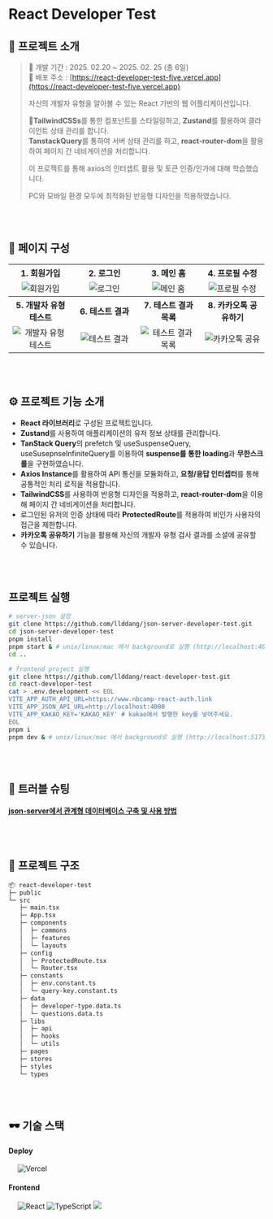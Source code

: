 # React Developer Test

## 💬 프로젝트 소개
> 📅 개발 기간 : 2025. 02.20 ~ 2025. 02. 25 (총 6일) <br/>
> 🔗 배포 주소 : [https://react-developer-test-five.vercel.app](https://react-developer-test-five.vercel.app) <br/>
> 
> 자신의 개발자 유형을 알아볼 수 있는 React 기반의 웹 어플리케이션입니다. <br/>
>
> **TailwindCSSs**를 통한 컴포넌트를 스타일링하고, **Zustand**를 활용하여 클라이언트 상태 관리를 합니다. <br/>
> **TanstackQuery**를 통하여 서버 상태 관리를 하고, **react-router-dom**을 활용하여 페이지 간 네비게이션을 처리합니다. <br/>
>
> 이 프로젝트를 통해 axios의 인터셉트 활용 및 토큰 인증/인가에 대해 학습했습니다. <br/>
>
> PC와 모바일 환경 모두에 최적화된 반응형 디자인을 적용하였습니다.

<br/>
<br/>

## 📑 페이지 구성
<table width="100%">
  <tr>
    <th style="text-align:center" width="25%"><b>1. 회원가입</b></th>
    <th style="text-align:center" width="25%"><b>2. 로그인</b></th>
    <th style="text-align:center" width="25%"><b>3. 메인 홈</b></th>
    <th style="text-align:center" width="25%"><b>4. 프로필 수정</b></th>
  </tr>
  <tr>
    <td style="text-align:center"><img src="https://github.com/user-attachments/assets/8e48147a-4b71-46e9-a849-eebc97adaba1" alt="회원가입" /></td>
    <td style="text-align:center"><img src="https://github.com/user-attachments/assets/5cb2bbcb-4ff9-4faa-af6b-5d826073588c" alt="로그인" /></td>
    <td style="text-align:center"><img src="https://github.com/user-attachments/assets/f7ad2dfa-28f1-4a69-bbd6-5fe27fecc79b" alt="메인 홈" /></td>
    <td style="text-align:center"><img src="https://github.com/user-attachments/assets/df6b4a85-a259-4f90-9550-b699448bd466" alt="프로필 수정" /></td>
  </tr>
  <tr>
    <th style="text-align:center"><b>5. 개발자 유형 테스트</b></th>
    <th style="text-align:center"><b>6. 테스트 결과</b></th>
    <th style="text-align:center"><b>7. 테스트 결과 목록</b></th>
    <th style="text-align:center"><b>8. 카카오톡 공유하기</b></th>
  </tr>
  <tr>
    <td style="text-align:center"><img src="https://github.com/user-attachments/assets/3587344a-5a2b-4a44-a970-bc5e153dc92f" alt="개발자 유형 테스트" /></td>
    <td style="text-align:center"><img src="https://github.com/user-attachments/assets/dfd291d6-743e-4cce-b542-0c0416fa60fe" alt="테스트 결과" /></td>
    <td style="text-align:center"><img src="https://github.com/user-attachments/assets/0af82acc-08ba-430d-8749-672e70dab814" alt="테스트 결과 목록" /></td>
    <td style="text-align:center"><img src="https://github.com/user-attachments/assets/aa32f75a-2081-4b03-8eb6-df7bde45149f" alt="카카오톡 공유" /></td>
  </tr>
</table>
<br/>
<br/>

## ⚙ 프로젝트 기능 소개
- **React 라이브러리**로 구성된 프로젝트입니다.
- **Zustand**를 사용하여 애플리케이션의 유저 정보 상태를 관리합니다.
- **TanStack Query**의 prefetch 및 useSuspenseQuery, useSusepnseInfiniteQuery를 이용하여 **suspense를 통한 loading**과 **무한스크롤**을 구현하였습니다.
- **Axios Instance**를 활용하여 API 통신을 모듈화하고, **요청/응답 인터셉터**를 통해 공통적인 처리 로직을 적용합니다.
- **TailwindCSS**를 사용하여 반응형 디자인을 적용하고, **react-router-dom**을 이용해 페이지 간 네비게이션을 처리합니다.
- 로그인된 유저의 인증 상태에 따라 **ProtectedRoute**를 적용하여 비인가 사용자의 접근을 제한합니다.
- **카카오톡 공유하기** 기능을 활용해 자신의 개발자 유형 검사 결과를 소셜에 공유할 수 있습니다.

<br/>
<br/>

## 프로젝트 실행
```sh
# server-json 설정
git clone https://github.com/llddang/json-server-developer-test.git
cd json-server-developer-test
pnpm install
pnpm start & # unix/linux/mac 에서 background로 실행 (http://localhost:4000)
cd ..

# frontend project 실행
git clone https://github.com/llddang/react-developer-test.git
cd react-developer-test
cat > .env.development << EOL
VITE_APP_AUTH_API_URL=https://www.nbcamp-react-auth.link
VITE_APP_JSON_API_URL=http://localhost:4000
VITE_APP_KAKAO_KEY='KAKAO_KEY' # kakao에서 발행한 key를 넣어주세요.
EOL
pnpm i
pnpm dev & # unix/linux/mac 에서 background로 실행 (http://localhost:5173/)
```

<br/>
<br/>

## 🚀 트러블 슈팅
#### [json-server에서 관계형 데이터베이스 구축 및 사용 방법](https://llddang-blog.tistory.com/78)

<br/>
<br/>

## 📁 프로젝트 구조

```markdown
📦 react-developer-test
├─ public
└─ src
   ├─ main.tsx
   ├─ App.tsx
   ├─ components
   │  ├─ commons
   │  ├─ features
   │  └─ layouts
   ├─ config
   │  ├─ ProtectedRoute.tsx
   │  └─ Router.tsx
   ├─ constants
   │  ├─ env.constant.ts
   │  └─ query-key.constant.ts
   ├─ data
   │  ├─ developer-type.data.ts
   │  └─ questions.data.ts
   ├─ libs
   │  ├─ api
   │  ├─ hooks
   │  └─ utils
   ├─ pages
   ├─ stores
   ├─ styles
   └─ types
```

<br/>
<br/>

## 🕶️ 기술 스택
#### **Deploy** <br/>
 &emsp; <img src="https://img.shields.io/badge/Vercel-000000?style=for-the-badge&logo=vercel&logoColor=white" alt="Vercel"/>

#### **Frontend** <br/>
 &emsp; <img src="https://img.shields.io/badge/React_18.3.1-087ea4?style=for-the-badge&logo=React&logoColor=white" alt="React"/> <img src="https://img.shields.io/badge/TypeScript-3178C6.svg?style=for-the-badge&logo=TypeScript&logoColor=white" alt="TypeScript"/> <img src="https://img.shields.io/badge/Tailwind CSS-06B6D4?style=for-the-badge&amp;logo=Tailwind CSS&amp;logoColor=white">

<br/>
<br/>
